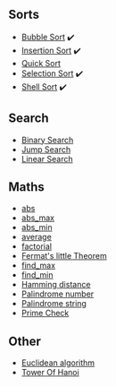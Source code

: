 ## Sorts
  * [Bubble Sort](https://github.com/bernardobrezende/Dart/blob/master/src/sort/bubbleSort.dart) :heavy_check_mark:
  * [Insertion Sort](https://github.com/bernardobrezende/Dart/blob/master/src/sort/insertionSort.dart) :heavy_check_mark:
  * [Quick Sort]()
  * [Selection Sort](https://github.com/bernardobrezende/Dart/blob/master/src/sort/selectionSort.dart) :heavy_check_mark:
  * [Shell Sort](https://github.com/bernardobrezende/Dart/blob/master/src/sort/shellSort.dart) :heavy_check_mark:

## Search
  * [Binary Search]()
  * [Jump Search]()
  * [Linear Search]()

## Maths
  * [abs]()
  * [abs_max]()
  * [abs_min]()
  * [average]()
  * [factorial]()
  * [Fermat's little Theorem]()
  * [find_max]()
  * [find_min]()
  * [Hamming distance]()
  * [Palindrome number]()
  * [Palindrome string]()
  * [Prime Check]()

## Other
 * [Euclidean algorithm]()
 * [Tower Of Hanoi]()

